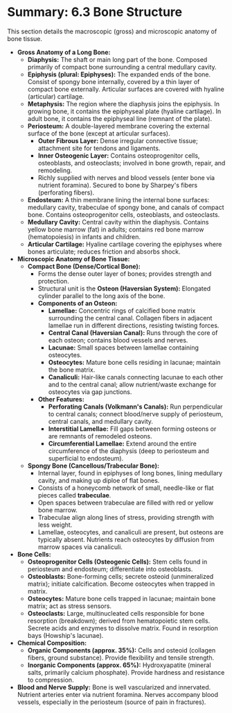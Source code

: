 # Summary: 6.3 Bone Structure

This section details the macroscopic (gross) and microscopic anatomy of bone tissue.

*   **Gross Anatomy of a Long Bone:**
    *   **Diaphysis:** The shaft or main long part of the bone. Composed primarily of compact bone surrounding a central medullary cavity.
    *   **Epiphysis (plural: Epiphyses):** The expanded ends of the bone. Consist of spongy bone internally, covered by a thin layer of compact bone externally. Articular surfaces are covered with hyaline (articular) cartilage.
    *   **Metaphysis:** The region where the diaphysis joins the epiphysis. In growing bone, it contains the epiphyseal plate (hyaline cartilage). In adult bone, it contains the epiphyseal line (remnant of the plate).
    *   **Periosteum:** A double-layered membrane covering the external surface of the bone (except at articular surfaces).
        *   **Outer Fibrous Layer:** Dense irregular connective tissue; attachment site for tendons and ligaments.
        *   **Inner Osteogenic Layer:** Contains osteoprogenitor cells, osteoblasts, and osteoclasts; involved in bone growth, repair, and remodeling.
        *   Richly supplied with nerves and blood vessels (enter bone via nutrient foramina). Secured to bone by Sharpey's fibers (perforating fibers).
    *   **Endosteum:** A thin membrane lining the internal bone surfaces: medullary cavity, trabeculae of spongy bone, and canals of compact bone. Contains osteoprogenitor cells, osteoblasts, and osteoclasts.
    *   **Medullary Cavity:** Central cavity within the diaphysis. Contains yellow bone marrow (fat) in adults; contains red bone marrow (hematopoiesis) in infants and children.
    *   **Articular Cartilage:** Hyaline cartilage covering the epiphyses where bones articulate; reduces friction and absorbs shock.
*   **Microscopic Anatomy of Bone Tissue:**
    *   **Compact Bone (Dense/Cortical Bone):**
        *   Forms the dense outer layer of bones; provides strength and protection.
        *   Structural unit is the **Osteon (Haversian System):** Elongated cylinder parallel to the long axis of the bone.
        *   **Components of an Osteon:**
            *   **Lamellae:** Concentric rings of calcified bone matrix surrounding the central canal. Collagen fibers in adjacent lamellae run in different directions, resisting twisting forces.
            *   **Central Canal (Haversian Canal):** Runs through the core of each osteon; contains blood vessels and nerves.
            *   **Lacunae:** Small spaces between lamellae containing osteocytes.
            *   **Osteocytes:** Mature bone cells residing in lacunae; maintain the bone matrix.
            *   **Canaliculi:** Hair-like canals connecting lacunae to each other and to the central canal; allow nutrient/waste exchange for osteocytes via gap junctions.
        *   **Other Features:**
            *   **Perforating Canals (Volkmann's Canals):** Run perpendicular to central canals; connect blood/nerve supply of periosteum, central canals, and medullary cavity.
            *   **Interstitial Lamellae:** Fill gaps between forming osteons or are remnants of remodeled osteons.
            *   **Circumferential Lamellae:** Extend around the entire circumference of the diaphysis (deep to periosteum and superficial to endosteum).
    *   **Spongy Bone (Cancellous/Trabecular Bone):**
        *   Internal layer, found in epiphyses of long bones, lining medullary cavity, and making up diploe of flat bones.
        *   Consists of a honeycomb network of small, needle-like or flat pieces called **trabeculae**.
        *   Open spaces between trabeculae are filled with red or yellow bone marrow.
        *   Trabeculae align along lines of stress, providing strength with less weight.
        *   Lamellae, osteocytes, and canaliculi are present, but osteons are typically absent. Nutrients reach osteocytes by diffusion from marrow spaces via canaliculi.
*   **Bone Cells:**
    *   **Osteoprogenitor Cells (Osteogenic Cells):** Stem cells found in periosteum and endosteum; differentiate into osteoblasts.
    *   **Osteoblasts:** Bone-forming cells; secrete osteoid (unmineralized matrix); initiate calcification. Become osteocytes when trapped in matrix.
    *   **Osteocytes:** Mature bone cells trapped in lacunae; maintain bone matrix; act as stress sensors.
    *   **Osteoclasts:** Large, multinucleated cells responsible for bone resorption (breakdown); derived from hematopoietic stem cells. Secrete acids and enzymes to dissolve matrix. Found in resorption bays (Howship's lacunae).
*   **Chemical Composition:**
    *   **Organic Components (approx. 35%):** Cells and osteoid (collagen fibers, ground substance). Provide flexibility and tensile strength.
    *   **Inorganic Components (approx. 65%):** Hydroxyapatite (mineral salts, primarily calcium phosphate). Provide hardness and resistance to compression.
*   **Blood and Nerve Supply:** Bone is well vascularized and innervated. Nutrient arteries enter via nutrient foramina. Nerves accompany blood vessels, especially in the periosteum (source of pain in fractures).
